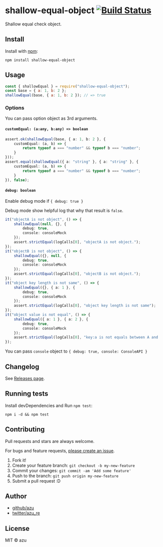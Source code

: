 # shallow-equal-object [![Build Status](https://travis-ci.org/azu/shallow-equal-object.svg?branch=master)](https://travis-ci.org/azu/shallow-equal-object)

Shallow equal check object.

## Install

Install with [npm](https://www.npmjs.com/):

    npm install shallow-equal-object

## Usage

```js
const { shallowEqual } = require("shallow-equal-object");
const base = { a: 1, b: 2 };
shallowEqual(base, { a: 1, b: 2 }); // => true
```

### Options

You can pass option object as 3rd arguments. 

#### `customEqual: (a:any, b:any) => boolean`

```ts
assert.ok(shallowEqual(base, { a: 1, b: 2 }, {
    customEqual: (a, b) => {
        return typeof a === "number" && typeof b === "number";
    }
}));
assert.equal(shallowEqual({ a: "string" }, { a: "string" }, {
    customEqual: (a, b) => {
        return typeof a === "number" && typeof b === "number";
    }
}), false);
```

#### `debug: boolean`

Enable debug mode if `{ debug: true }`

Debug mode show helpful log that why that result is `false`.

```ts
it("objectA is not object", () => {
    shallowEqual(null, {}, {
        debug: true,
        console: consoleMock
    });
    assert.strictEqual(logCalls[0], "objectA is not object.");
});
it("objectB is not object", () => {
    shallowEqual({}, null, {
        debug: true,
        console: consoleMock
    });
    assert.strictEqual(logCalls[0], "objectB is not object.");
});
it("object key length is not same", () => {
    shallowEqual({}, { a: 1 }, {
        debug: true,
        console: consoleMock
    });
    assert.strictEqual(logCalls[0], "object key length is not same");
});
it("object value is not equal", () => {
    shallowEqual({ a: 1 }, { a: 2 }, {
        debug: true,
        console: consoleMock
    });
    assert.strictEqual(logCalls[0], "key:a is not equals between A and B.");
});
```

You can pass `console` object to `{ debug: true, console: ConsoleAPI }`

## Changelog

See [Releases page](https://github.com/azu/shallow-equal-object/releases).

## Running tests

Install devDependencies and Run `npm test`:

    npm i -d && npm test

## Contributing

Pull requests and stars are always welcome.

For bugs and feature requests, [please create an issue](https://github.com/azu/shallow-equal-object/issues).

1. Fork it!
2. Create your feature branch: `git checkout -b my-new-feature`
3. Commit your changes: `git commit -am 'Add some feature'`
4. Push to the branch: `git push origin my-new-feature`
5. Submit a pull request :D

## Author

- [github/azu](https://github.com/azu)
- [twitter/azu_re](https://twitter.com/azu_re)

## License

MIT © azu
